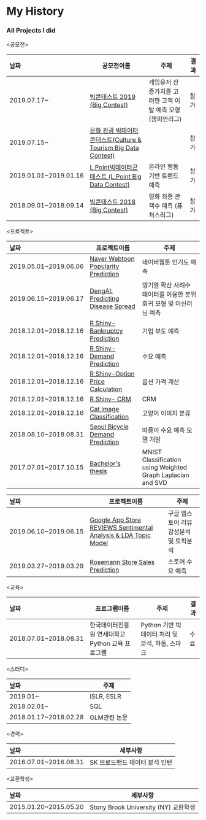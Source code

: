 # My History
### All Projects I did 

<공모전>

| 날짜                    | 공모전이름                                    | 주제     | 결과   |
| :--------------------- | ---------------------------------------- | ------ | ---- |
|2019.07.17~ | [빅콘테스트 2019 (Big Contest)](https://github.com/serah1107/Big-Contest.git) | 게임유저 잔존가치를 고려한 고객 이탈 예측 모형 (챔피언리그)| 참가   
|2019.07.15~| [문화 관광 빅데이터 콘테스트(Culture & Tourism Big Data Contest)]() |  | 참가  
|2019.01.01~2019.01.16 | [L.Point빅데이터콘테스트 (L.Point Big Data Contest)](https://github.com/serah1107/Contests/tree/master/Lpoint%20Trend%20Prediction%20based%20on%20Online%20Behavior) | 온라인 행동 기반 트렌드 예측 | 참가   
|2018.09.01~2018.09.14 | [빅콘테스트 2018 (Big Contest)](https://github.com/serah1107/Contests/tree/master/Big%20Contest%202018_Movies%20Demand%20Prediction) | 영화 최종 관객수 예측 (퓨처스리그) | 참가   

<프로젝트>

| 날짜                    | 프로젝트이름                                    |주제     | 
| :--------------------- | ---------------------------------------- | ------ |
|2019.05.01~2019.06.06 | [Naver Webtoon Popularity Prediction](https://github.com/serah1107/Statistics-Graduate/tree/master/2019-03%20Class/Data%20Mining/NAVER%20Webtoon%20Popularity%20Prediction%20(Team%20Project)) | 네이버웹툰 인기도 예측|
|2019.06.15~2019.06.17 | [DengAI: Predicting Disease Spread](https://github.com/serah1107/Statistics-Graduate/blob/master/2019-03%20Class/Bayesian/project/DengAI%20Spread%20Prediction%20Using%20BNN%20%26%20Bayesian%20Quantile%20Regression.pdf) | 뎅기열 확산 사례수 데이터를 이용한 분위 회귀 모형 및 머신러닝 예측|
|2018.12.01~2018.12.16 | [R Shiny-Bankruptcy Prediction](https://pphonyohyeyun.shinyapps.io/bankruptcy_ohy/) | 기업 부도 예측|
|2018.12.01~2018.12.16 | [R Shiny- Demand Prediction](https://pphonyohyeyun.shinyapps.io/demand_ohy/) | 수요 예측|
|2018.12.01~2018.12.16 | [R Shiny-Option Price Calculation](https://pphonyohyeyun.shinyapps.io/option_hy/) | 옵션 가격 계산|
|2018.12.01~2018.12.16 | [R Shiny- CRM](https://pphonyohyeyun.shinyapps.io/crm_ohy/) | CRM|
|2018.12.01~2018.12.16  | [Cat image Classification](https://github.com/serah1107/Statistics-Graduate/blob/master/2018-02%20Class/Financial%20Engineering/Final%20Project%20CIFAR10.ipynb) | 고양이 이미지 분류
|2018.08.10~2018.08.31 | [Seoul Bicycle Demand Prediction](https://github.com/serah1107/Education/tree/master/Python%20Education%20Program%202018/%EB%94%B0%EB%A6%89%EC%9D%B4%20Project) | 따릉이 수요 예측 모델 개발|
|2017.07.01~2017.10.15 | [Bachelor's thesis]() | MNIST Classification using Weighted Graph Laplacian and SVD|

<Kaggle>

| 날짜                    | 프로젝트이름                                    |주제     | 
| :--------------------- | ---------------------------------------- | ------ |
|2019.06.10~2019.06.15| [Google App Store REVIEWS Sentimental Analysis & LDA Topic Model](https://github.com/serah1107/Kaggle/blob/master/Google%20App%20Store/Google%20App%20Store%20Reviews%20Sentimental%20Analysis%20%26%20Topic%20Model.ipynb) | 구글 앱스토어 리뷰 감성분석 및 토픽분석|
|2019.03.27~2019.03.29| [Rosemann Store Sales Prediction](https://github.com/serah1107/Kaggle/blob/master/Rosemann%20Sales/Rosemann%20Sales%20Prediction.R) | 스토어 수요 예측|

<교육>

| 날짜                    | 프로그램이름                                  | 주제     | 결과   |
| :--------------------- | ---------------------------------------- | ------ | ---- |
|2018.07.01~2018.08.31 | 한국데이터진흥원 연세대학교 Python 교육 프로그램 | Python 기반 빅데이터 처리 및 분석, 하둡, 스파크 | 수료 |


<스터디>

| 날짜                    | 주제                                 | 
| :--------------------- | ---------------------------------------- | 
|2019.01~ | ISLR, ESLR
|2018.02.01~ | SQL
|2018.01.17~2018.02.28 | GLM관련 논문


<경력>

| 날짜                    | 세부사항                                 | 
| :--------------------- | ---------------------------------------- | 
|2016.07.01~2016.08.31 | SK 브로드밴드 데이터 분석 인턴 

<교환학생>

| 날짜                    | 세부사항                                 | 
| :--------------------- | ---------------------------------------- | 
|2015.01.20~2015.05.20 | Stony Brook University (NY) 교환학생


